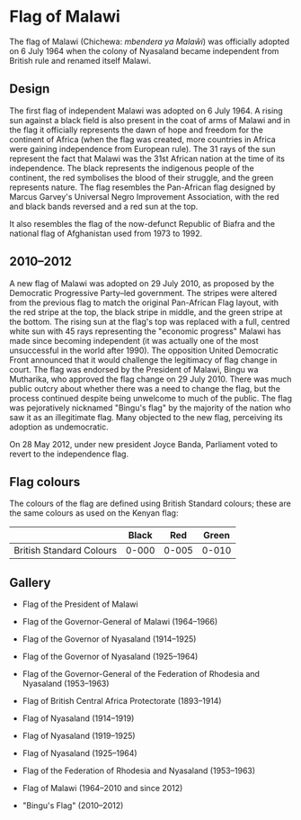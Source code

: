 # Flag of Malawi

The flag of Malawi (Chichewa: *mbendera ya Malaŵi*) was officially adopted on 6 July 1964 when the colony of Nyasaland became independent from British rule and renamed itself Malawi.

## Design

The first flag of independent Malawi was adopted on 6 July 1964. A rising sun against a black field is also present in the coat of arms of Malawi and in the flag it officially represents the dawn of hope and freedom for the continent of Africa (when the flag was created, more countries in Africa were gaining independence from European rule). The 31 rays of the sun represent the fact that Malawi was the 31st African nation at the time of its independence. The black represents the indigenous people of the continent, the red symbolises the blood of their struggle, and the green represents nature. The flag resembles the Pan-African flag designed by Marcus Garvey's Universal Negro Improvement Association, with the red and black bands reversed and a red sun at the top.

It also resembles the flag of the now-defunct Republic of Biafra and the national flag of Afghanistan used from 1973 to 1992.

## 2010–2012

A new flag of Malawi was adopted on 29 July 2010, as proposed by the Democratic Progressive Party–led government. The stripes were altered from the previous flag to match the original Pan-African Flag layout, with the red stripe at the top, the black stripe in middle, and the green stripe at the bottom. The rising sun at the flag's top was replaced with a full, centred white sun with 45 rays representing the "economic progress" Malawi has made since becoming independent (it was actually one of the most unsuccessful in the world after 1990). The opposition United Democratic Front announced that it would challenge the legitimacy of flag change in court. The flag was endorsed by the President of Malawi, Bingu wa Mutharika, who approved the flag change on 29 July 2010. There was much public outcry about whether there was a need to change the flag, but the process continued despite being unwelcome to much of the public. The flag was pejoratively nicknamed "Bingu's flag" by the majority of the nation who saw it as an illegitimate flag. Many objected to the new flag, perceiving its adoption as undemocratic.

On 28 May 2012, under new president Joyce Banda, Parliament voted to revert to the independence flag.

## Flag colours

The colours of the flag are defined using British Standard colours; these are the same colours as used on the Kenyan flag:

|                          | Black | Red   | Green |
| ------------------------ | ----- | ----- | ----- |
| British Standard Colours | 0-000 | 0-005 | 0-010 |

## Gallery

- Flag of the President of Malawi

- Flag of the Governor-General of Malawi (1964–1966)

- Flag of the Governor of Nyasaland (1914–1925)

- Flag of the Governor of Nyasaland (1925–1964)

- Flag of the Governor-General of the Federation of Rhodesia and Nyasaland (1953–1963)

- Flag of British Central Africa Protectorate (1893–1914)

- Flag of Nyasaland (1914–1919)

- Flag of Nyasaland (1919–1925)

- Flag of Nyasaland (1925–1964)

- Flag of the Federation of Rhodesia and Nyasaland (1953–1963)

- Flag of Malawi (1964–2010 and since 2012)

- "Bingu's Flag" (2010–2012)

